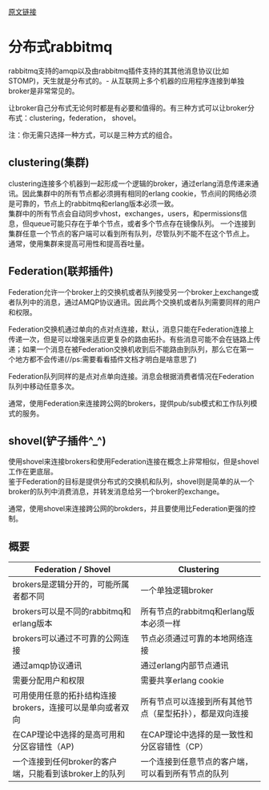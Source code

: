 [原文链接](http://www.rabbitmq.com/distributed.html)

# 分布式rabbitmq

rabbitmq支持的amqp以及由rabbitmq插件支持的其其他消息协议(比如STOMP)，天生就是分布式的。- 从互联网上多个机器的应用程序连接到单独broker是非常常见的。  

让broker自己分布式无论何时都是有必要和值得的。有三种方式可以让broker分布式：clustering，federation， shovel。   

注：你无需只选择一种方式，可以是三种方式的组合。  

## clustering(集群)

clustering连接多个机器到一起形成一个逻辑的broker，通过erlang消息传递来通讯。因此集群中的所有节点都必须拥有相同的erlang cookie，节点间的网络必须是可靠的，节点上的rabbitmq和erlang版本必须一致。  
集群中的所有节点会自动同步vhost，exchanges，users，和permissions信息，但queue可能只存在于单个节点，或者多个节点存在镜像队列。 一个连接到集群任意一个节点的客户端可以看到所有队列，尽管队列不能不在这个节点上。  
通常，使用集群来提高可用性和提高吞吐量。  

## Federation(联邦插件) 

Federation允许一个broker上的交换机或者队列接受另一个broker上exchange或者队列中的消息，通过AMQP协议通讯。因此两个交换机或者队列需要同样的用户和权限。  

Federation交换机通过单向的点对点连接，默认，消息只能在Federation连接上传递一次，但是可以增强来适应更复杂的路由拓扑。有些消息可能不会在链路上传递；如果一个消息在被Federation交换机收到后不能路由到队列，那么它在第一个地方都不会传递(//ps:需要看看插件文档才明白是啥意思了)   

Federation队列同样的是点对点单向连接。消息会根据消费者情况在Federation队列中移动任意多次。 

通常，使用Federation来连接跨公网的brokers，提供pub/sub模式和工作队列模式的服务。

## shovel(铲子插件^_^)

使用shovel来连接brokers和使用Federation连接在概念上非常相似，但是shovel工作在更底层。  
鉴于Federation的目标是提供分布式的交换机和队列，shovel则是简单的从一个broker的队列中消费消息，并转发消息给另一个broker的exchange。

通常，使用shovel来连接跨公网的brokders，并且要使用比Federation更强的控制。

## 概要

| Federation / Shovel               | Clustering                   |
| --------------------------------- | ---------------------------- |
| brokers是逻辑分开的，可能所属者都不同            | 一个单独逻辑broker                 |
| brokers可以是不同的rabbitmq和erlang版本    | 所有节点的rabbitmq和erlang版本必须一样   |
| brokers可以通过不可靠的公网连接               | 节点必须通过可靠的本地网络连接              |
| 通过amqp协议通讯                        | 通过erlang内部节点通讯               |
| 需要分配用户和权限                         | 需要共享erlang cookie            |
| 可用使用任意的拓扑结构连接brokers，连接可以是单向或者双向  | 所有节点可以连接到所有其他节点（星型拓扑），都是双向连接 |
| 在CAP理论中选择的是高可用和分区容错性（AP)          | 在CAP理论中选择的是一致性和分区容错性（CP）     |
| 一个连接到任何broker的客户端，只能看到该broker上的队列 | 一个连接到任意节点的客户端，可以看到所有节点的队列    |





